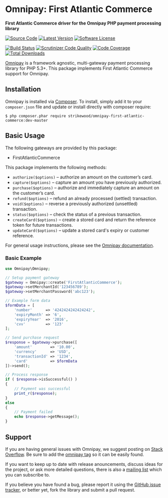 # Omnipay: First Atlantic Commerce

**First Atlantic Commerce driver for the Omnipay PHP payment processing library**

[![Source Code](http://img.shields.io/badge/source-strikewood/omnipay--first--atlantic--commerce-blue.svg?style=flat-square)](https://github.com/strikewood/omnipay-first-atlantic-commerce) [![Latest Version](https://img.shields.io/github/release/strikewood/omnipay-first-atlantic-commerce.svg?style=flat-square)](https://github.com/strikewood/omnipay-first-atlantic-commerce/releases) [![Software License](https://img.shields.io/github/license/strikewood/omnipay-first-atlantic-commerce.svg?style=flat-square)](https://github.com/Strikewood/omnipay-first-atlantic-commerce/blob/master/LICENSE)

[![Build Status](https://img.shields.io/scrutinizer/build/g/strikewood/omnipay-first-atlantic-commerce.svg?style=flat-square)](https://scrutinizer-ci.com/g/Strikewood/omnipay-first-atlantic-commerce/build-status/master) [![Scrutinizer Code Quality](https://img.shields.io/scrutinizer/g/strikewood/omnipay-first-atlantic-commerce.svg?style=flat-square)](https://scrutinizer-ci.com/g/Strikewood/omnipay-first-atlantic-commerce/?branch=master) [![Code Coverage](https://img.shields.io/scrutinizer/coverage/g/strikewood/omnipay-first-atlantic-commerce.svg?style=flat-square)](https://scrutinizer-ci.com/g/Strikewood/omnipay-first-atlantic-commerce/?branch=master) [![Total Downloads](https://img.shields.io/packagist/dt/strikewood/omnipay-first-atlantic-commerce.svg?style=flat-square)](https://packagist.org/packages/Strikewood/omnipay-first-atlantic-commerce/)

[Omnipay](https://github.com/thephpleague/omnipay) is a framework agnostic, multi-gateway payment
processing library for PHP 5.3+. This package implements First Atlantic Commerce support for Omnipay.

## Installation

Omnipay is installed via [Composer](http://getcomposer.org/). To install, simply add it
to your `composer.json` file and update or install directly with composer require:

```
$ php composer.phar require strikewood/omnipay-first-atlantic-commerce:dev-master
```

## Basic Usage

The following gateways are provided by this package:

* FirstAtlanticCommerce

This package implements the following methods:

* ``authorize($options)`` – authorize an amount on the customer’s card.
* ``capture($options)`` – capture an amount you have previously authorized.
* ``purchase($options)`` – authorize and immediately capture an amount on the customer’s card.
* ``refund($options)`` – refund an already processed (settled) transaction.
* ``void($options)`` – reverse a previously authorized (unsettled) transaction.
* ``status($options)`` – check the status of a previous transaction.
* ``createCard($options)`` – create a stored card and return the reference token for future transactions.
* ``updateCard($options)`` – update a stored card's expiry or customer reference.

For general usage instructions, please see the [Omnipay documentation](http://omnipay.thephpleague.com/).

### Basic Example

```php
use Omnipay\Omnipay;

// Setup payment gateway
$gateway = Omnipay::create('FirstAtlanticCommerce');
$gateway->setMerchantId('123456789');
$gateway->setMerchantPassword('abc123');

// Example form data
$formData = [
    'number'      => '4242424242424242',
    'expiryMonth' => '6',
    'expiryYear'  => '2016',
    'cvv'         => '123'
];

// Send purchase request
$response = $gateway->purchase([
    'amount'        => '10.00',
    'currency'      => 'USD',
    'transactionId' => '1234',
    'card'          => $formData
])->send();

// Process response
if ( $response->isSuccessful() )
{
    // Payment was successful
    print_r($response);
}
else
{
    // Payment failed
    echo $response->getMessage();
}
```

## Support

If you are having general issues with Omnipay, we suggest posting on
[Stack Overflow](http://stackoverflow.com/). Be sure to add the
[omnipay tag](http://stackoverflow.com/questions/tagged/omnipay) so it can be easily found.

If you want to keep up to date with release anouncements, discuss ideas for the project,
or ask more detailed questions, there is also a [mailing list](https://groups.google.com/forum/#!forum/omnipay) which
you can subscribe to.

If you believe you have found a bug, please report it using the [GitHub issue tracker](https://github.com/Strikewood/omnipay-first-atlantic-commerce/issues),
or better yet, fork the library and submit a pull request.
